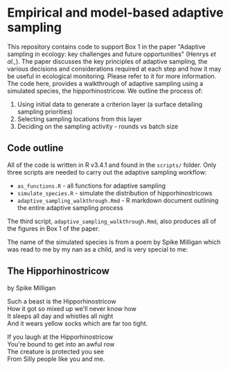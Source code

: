 # Empirical and model-based adaptive sampling

This repository contains code to support Box 1 in the paper "Adaptive sampling in ecology: key challenges and future opportunities" (Henrys _et al.,_). The paper discusses the key principles of adaptive sampling, the various decisions and considerations required at each step and how it may be useful in ecological monitoring. Please refer to it for more information. The code here, provides a walkthrough of adaptive sampling using a simulated species, the hipporhinostricow. We outline the process of:

1. Using initial data to generate a criterion layer (a surface detailing sampling priorities)
2. Selecting sampling locations from this layer
3. Deciding on the sampling activity - rounds vs batch size

## Code outline

All of the code is written in R v3.4.1 and found in the `scripts/` folder. Only three scripts are needed to carry out the adaptive sampling workflow:

- `as_functions.R` - all functions for adaptive sampling
- `simulate_species.R` - simulate the distribution of hipporhinostricows
- `adaptive_sampling_walkthrough.Rmd` - R markdown document outlining the entire adaptive sampling process 

The third script, `adaptive_sampling_walkthrough.Rmd`, also produces all of the figures in Box 1 of the paper.


The name of the simulated species is from a poem by Spike Milligan which was read to me by my nan as a child, and is very special to me:


## The Hipporhinostricow  
by Spike Milligan


Such a beast is the Hipporhinostricow  
How it got so mixed up we'll never know how  
It sleeps all day and whistles all night  
And it wears yellow socks which are far too tight.  


If you laugh at the Hipporhinostricow  
You're bound to get into an awful row  
The creature is protected you see  
From Silly people like you and me.  

  

